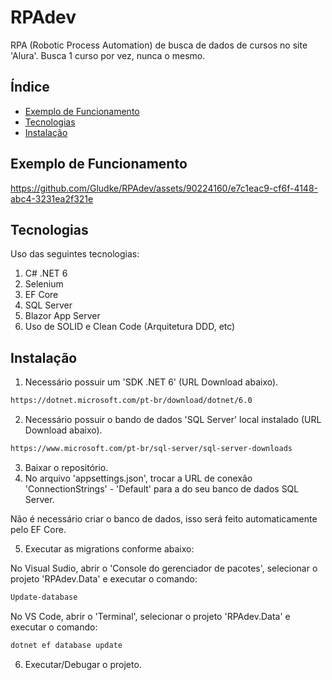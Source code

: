 # RPAdev

RPA (Robotic Process Automation) de busca de dados de cursos no site 'Alura'. Busca 1 curso por vez, nunca o mesmo.

## Índice

- [Exemplo de Funcionamento](#exemplo-de-funcionamento)
- [Tecnologias](#tecnologias)
- [Instalação](#instalação)

## Exemplo de Funcionamento

https://github.com/Gludke/RPAdev/assets/90224160/e7c1eac9-cf6f-4148-abc4-3231ea2f321e

## Tecnologias

Uso das seguintes tecnologias:

1. C# .NET 6
2. Selenium
3. EF Core
4. SQL Server
5. Blazor App Server
6. Uso de SOLID e Clean Code (Arquitetura DDD, etc)

## Instalação

1. Necessário possuir um 'SDK .NET 6' (URL Download abaixo).
```bash
https://dotnet.microsoft.com/pt-br/download/dotnet/6.0
```
2. Necessário possuir o bando de dados 'SQL Server' local instalado (URL Download abaixo).
```bash
https://www.microsoft.com/pt-br/sql-server/sql-server-downloads
```
3. Baixar o repositório.
4. No arquivo 'appsettings.json', trocar a URL de conexão 'ConnectionStrings' - 'Default' para a do seu banco de dados SQL Server.

Não é necessário criar o banco de dados, isso será feito automaticamente pelo EF Core.

5. Executar as migrations conforme abaixo:

No Visual Sudio, abrir o 'Console do gerenciador de pacotes', selecionar o projeto 'RPAdev.Data' e executar o comando:
```bash
Update-database
```
No VS Code, abrir o 'Terminal', selecionar o projeto 'RPAdev.Data' e executar o comando:
```bash
dotnet ef database update
```
6. Executar/Debugar o projeto.






















